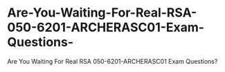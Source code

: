 # Are-You-Waiting-For-Real-RSA-050-6201-ARCHERASC01-Exam-Questions-
Are You Waiting For Real RSA 050-6201-ARCHERASC01 Exam Questions?
